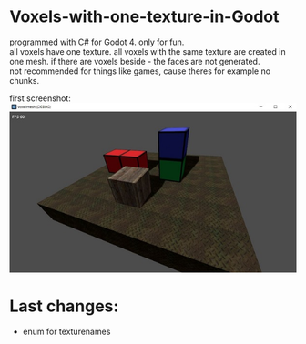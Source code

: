 # Voxels-with-one-texture-in-Godot
programmed with C# for Godot 4. only for fun.    
all voxels have one texture. all voxels with the same texture are created in one mesh. if there are voxels beside - the faces are not generated.   
not recommended for things like games, cause theres for example no chunks.  

first screenshot:    
![Pic1](screenshot1.JPG)
     
  
# Last changes:    
- enum for texturenames
  

